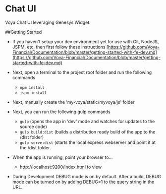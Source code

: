# Chat UI

Voya Chat UI leveraging Genesys Widget.

##Getting Started

 * If you haven't setup your dev environment yet for use with Git, NodeJS, JSPM, etc, then first follow these instructions [https://github.com/Voya-Financial/Documentation/blob/master/getting-started-with-fe-dev.md](https://github.com/Voya-Financial/Documentation/blob/master/getting-started-with-fe-dev.md)

 * Next, open a terminal to the project root folder and run the following commands
   * `npm install`
   * `jspm install`

 * Next, manually create the 'my-voya/static/myvoya/js' folder

 * Next, you can run the following gulp commands
   - `gulp` (opens the app in 'dev' mode and watches for updates to the source code)
   - `gulp build:dist` (builds a distribution ready build of the app to the /dist folder)
   - `gulp serve:dist` (starts the local express webserver and point it at the /dist folder.

 * When the app is running, point your browser to...
   - http://localhost:9200/index.html to view 

 * During Development DEBUG mode is on by default.  After a build, DEBUG mode can be turned on by adding DEBUG=1 to the query string in the URL.



